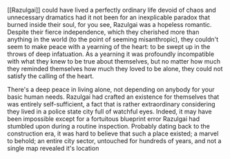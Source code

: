 [[Razulgai]] could have lived a perfectly ordinary life devoid of chaos and
unnecessary dramatics had it not been for an inexplicable paradox that
burned inside their soul, for you see, Razulgai was a hopeless romantic.
Despite their fierce independence, which they cherished more than
anything in the world (to the point of seeming misanthropic), they
couldn't seem to make peace with a yearning of the heart: to be swept up
in the throws of deep infatuation. As a yearning it was profoundly
incompatible with what they knew to be true about themselves, but no
matter how much they reminded themselves how much they loved to be
alone, they could not satisfy the calling of the heart.

There's a deep peace in living alone, not depending on anybody for your
basic human needs. Razulgai had crafted an existence for themselves that
was entirely self-sufficient, a fact that is rather extraordinary
considering they lived in a police state city full of watchful eyes.
Indeed, it may have been impossible except for a fortuitous blueprint
error Razulgai had stumbled upon during a routine inspection. Probably
dating back to the construction era, it was hard to believe that such a
place existed; a marvel to behold; an entire city sector, untouched for
hundreds of years, and not a single map revealed it's location
